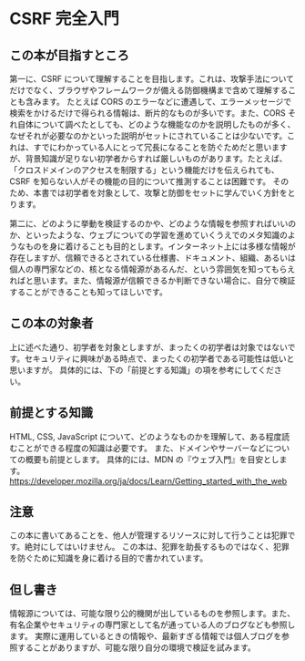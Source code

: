 # CSRF 完全入門

## この本が目指すところ

第一に、CSRF について理解することを目指します。これは、攻撃手法についてだけでなく、ブラウザやフレームワークが備える防御機構まで含めて理解することも含みます。
たとえば CORS のエラーなどに遭遇して、エラーメッセージで検索をかけるだけで得られる情報は、断片的なものが多いです。また、CORS それ自体について調べたとしても、どのような機能なのかを説明したものが多く、なぜそれが必要なのかといった説明がセットにされていることは少ないです。これは、すでにわかっている人にとって冗長になることを防ぐためだと思いますが、背景知識が足りない初学者からすれば厳しいものがあります。たとえば、「クロスドメインのアクセスを制限する」という機能だけを伝えられても、CSRF を知らない人がその機能の目的について推測することは困難です。
そのため、本書では初学者を対象として、攻撃と防御をセットに学んでいく方針をとります。

第二に、どのように挙動を検証するのかや、どのような情報を参照すればいいのか、といったような、ウェブについての学習を進めていくうえでのメタ知識のようなものを身に着けることも目的とします。インターネット上には多様な情報が存在しますが、信頼できるとされている仕様書、ドキュメント、組織、あるいは個人の専門家などの、核となる情報源があるんだ、という雰囲気を知ってもらえればと思います。また、情報源が信頼できるか判断できない場合に、自分で検証することができることも知ってほしいです。

## この本の対象者

上に述べた通り、初学者を対象としますが、まったくの初学者は対象ではないです。セキュリティに興味がある時点で、まったくの初学者である可能性は低いと思いますが。
具体的には、下の「前提とする知識」の項を参考にしてください。

## 前提とする知識

HTML, CSS, JavaScript について、どのようなものかを理解して、ある程度読むことができる程度の知識は必要です。
また、ドメインやサーバーなどについての概要も前提とします。
具体的には、MDN の『ウェブ入門』を目安とします。
https://developer.mozilla.org/ja/docs/Learn/Getting_started_with_the_web

## 注意

この本に書いてあることを、他人が管理するリソースに対して行うことは犯罪です。絶対にしてはいけません。
この本は、犯罪を助長するものではなく、犯罪を防ぐために知識を身に着ける目的で書かれています。

## 但し書き

情報源については、可能な限り公的機関が出しているものを参照します。また、有名企業やセキュリティの専門家として名が通っている人のブログなども参照します。
実際に運用しているときの情報や、最新すぎる情報では個人ブログを参照することがありますが、可能な限り自分の環境で検証を試みます。
